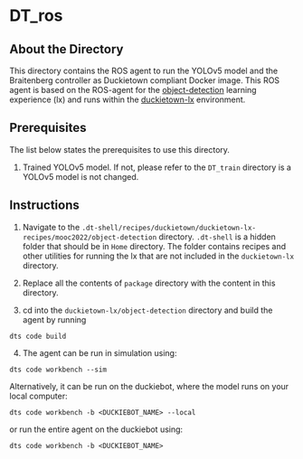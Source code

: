 # **DT_ros**

## About the Directory

This directory contains the ROS agent to run the YOLOv5 model and the Braitenberg controller as Duckietown compliant Docker image. This ROS agent is based on the ROS-agent for the [object-detection](https://github.com/duckietown/duckietown-lx/tree/mooc2022/object-detection) learning experience (lx) and runs within the [duckietown-lx](https://github.com/duckietown/duckietown-lx) environment.  

## Prerequisites

The list below states the prerequisites to use this directory.

1. Trained YOLOv5 model. If not, please refer to the `DT_train` directory is a YOLOv5 model is not changed. 

## Instructions

1. Navigate to the `.dt-shell/recipes/duckietown/duckietown-lx-recipes/mooc2022/object-detection` directory. `.dt-shell` is a hidden folder that should be in `Home` directory. The folder contains recipes and other utilities for running the lx that are not included in the `duckietown-lx` directory.  

2. Replace all the contents of `package` directory with the content in this directory.

3. cd into the `duckietown-lx/object-detection` directory and build the agent by running 

```
dts code build
```
4. The agent can be run in simulation using:

```
dts code workbench --sim
```

Alternatively, it can be run on the duckiebot, where the model runs on your local computer:
```
dts code workbench -b <DUCKIEBOT_NAME> --local
```

or run the entire agent on the duckiebot using:

```
dts code workbench -b <DUCKIEBOT_NAME>
```

